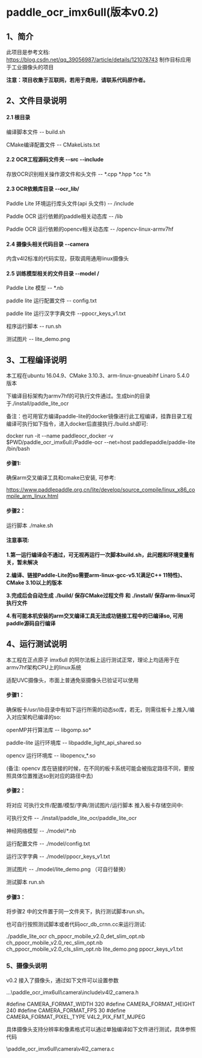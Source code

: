 # paddle_ocr_imx6ull(版本v0.2)
## 1、简介

此项目是参考文档: https://blog.csdn.net/qq_39056987/article/details/121078743
制作目标应用于工业摄像头的项目

**注意：项目收集于互联网，若用于商用，请联系代码原作者。**

## 2、文件目录说明

#### 2.1 根目录

编译脚本文件 -- build.sh

CMake编译配置文件 -- CMakeLists.txt

#### 2.2  OCR工程源码文件夹 --src --include

存放OCR识别相关操作源文件和头文件 -- *.cpp  *.hpp  *.cc *.h

#### 2.3  OCR依赖库目录 --ocr_lib/

Paddle Lite 环境运行库头文件(api 头文件) -- /include

Paddle OCR 运行依赖的paddle相关动态库  -- /lib

Paddle OCR 运行依赖的opencv相关动态库  -- /opencv-linux-armv7hf

#### 2.4 摄像头相关代码目录 --camera

内含v4l2标准的代码实现，获取调用通用linux摄像头

#### 2.5  训练模型相关的文件目录 --model /

Paddle Lite 模型 -- *.nb

paddle lite 运行配置文件 -- config.txt

paddle lite 运行汉字字典文件 --ppocr_keys_v1.txt

程序运行脚本 -- run.sh

测试图片 -- lite_demo.png

## 3、工程编译说明

本工程在ubuntu 16.04.9、CMake 3.10.3、arm-linux-gnueabihf Linaro 5.4.0 版本

下编译目标架构为armv7hf的可执行文件通过。生成bin的目录于./install/paddle_lite_ocr

备注：也可用官方编译paddle-lite的docker镜像进行此工程编译，挂靠目录工程编译可执行如下指令，进入docker后直接执行./build.sh即可:

docker run -it --name paddleocr_docker -v $PWD/paddle_ocr_imx6ull:/Paddle-ocr --net=host paddlepaddle/paddle-lite /bin/bash

#### 步骤1:

确保arm交叉编译工具和cmake已安装, 可参考:

https://www.paddlepaddle.org.cn/lite/develop/source_compile/linux_x86_compile_arm_linux.html

#### 步骤2：

运行脚本 ./make.sh 

#### 注意事项: 

**1.第一运行编译会不通过，可无视再运行一次脚本build.sh，此问题和环境变量有关，暂未解决**

**2.编译、链接Paddle-Lite的so需要arm-linux-gcc-v5.1(满足C++ 11特性)、CMake 3.10以上的版本**

**3.完成后会自动生成 ./build/ 保存CMake过程文件 和 ./install/ 保存arm-linux可执行文件**

**4.有可能本机安装的arm交叉编译工具无法成功链接工程中的已编译so, 可用paddle源码自行编译**

## 4、运行测试说明

本工程在正点原子 imx6ull 的阿尔法板上运行测试正常，理论上均适用于在armv7hf架构CPU上的linux系统

适配UVC摄像头，市面上普通免驱摄像头已验证可以使用

#### 步骤1：

确保板卡/usr/lib目录中有如下运行所需的动态so库，若无，则需往板卡上推入/编入对应架构已编译的so: 

openMP并行算法库 -- libgomp.so*

paddle-lite 运行环境库 -- libpaddle_light_api_shared.so

opencv 运行环境库 -- libopencv_*.so

(备注: opencv 库在链接的时候，在不同的板卡系统可能会被指定路径不同，要按照具体位置推送so到对应的路径中去)

#### 步骤2：

将对应 可执行文件/配置/模型/字典/测试图片/运行脚本 推入板卡存储空间中:

可执行文件 -- ./install/paddle_lite_ocr/paddle_lite_ocr

神经网络模型 -- ./model/*.nb

运行配置文件 -- ./model/config.txt

运行汉字字典 -- ./model/ppocr_keys_v1.txt

测试图片 -- ./model/lite_demo.png （可自行替换）

测试脚本 run.sh

#### 步骤3：

将步骤2 中的文件置于同一文件夹下，执行测试脚本run.sh。

也可自行按照测试脚本或者代码ocr_db_crnn.cc来运行测试:

./paddle_lite_ocr ch_ppocr_mobile_v2.0_det_slim_opt.nb ch_ppocr_mobile_v2.0_rec_slim_opt.nb ch_ppocr_mobile_v2.0_cls_slim_opt.nb lite_demo.png ppocr_keys_v1.txt

### 5、摄像头说明

v0.2 接入了摄像头，通过如下文件可以设置参数

...\paddle_ocr_imx6ull\camera\include\v4l2_camera.h

#define CAMERA_FORMAT_WIDTH           320
#define CAMERA_FORMAT_HEIGHT          240
#define CAMERA_FORMAT_FPS                 30
#define CAMERA_FORMAT_PIXEL_TYPE      V4L2_PIX_FMT_MJPEG

具体摄像头支持分辨率和像素格式可以通过单独编译如下文件进行测试，具体参照代码

\paddle_ocr_imx6ull\camera\v4l2_camera.c
